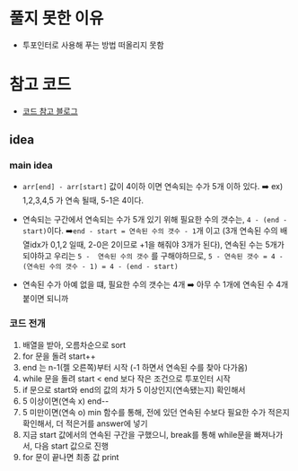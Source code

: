 # 풀지 못한 이유
- 투포인터로 사용해 푸는 방법 떠올리지 못함

# 참고 코드
- [코드 참고 블로그](https://velog.io/@kyeun95/%EB%B0%B1%EC%A4%80-1337%EB%B2%88-%EC%98%AC%EB%B0%94%EB%A5%B8-%EB%B0%B0%EC%97%B4)

## idea
### main idea
- `arr[end] - arr[start]` 값이 4이하 이면 연속되는 수가 5개 이하 있다.
  ➡️ ex) 1,2,3,4,5 가 연속 될때, 5-1은 4이다.


- 연속되는 구간에서 연속되는 수가 5개 있기 위해 필요한 수의 갯수는, `4 - (end - start)`이다.
  ➡️`end - start = 연속된 수의 갯수 - 1`개 이고 (3개 연속된 수의 배열idx가 0,1,2 일때, 2-0은 2이므로 +1을 해줘야 3개가 된다), 연속된 수는 5개가 되야하고 우리는 `5 -  연속된 수의 갯수` 를 구해야하므로,
  `5 - 연속된 갯수 = 4 - (연속된 수의 갯수 - 1) = 4 - (end - start)`


-  연속된 수가 아예 없을 떄, 필요한 수의 갯수는 4개 ➡️ 아무 수 1개에 연속된 수 4개 붙이면 되니까

### 코드 전개
1. 배열을 받아, 오름차순으로 sort
2. for 문을 돌려 start++
3. end 는 n-1(젤 오른쪽)부터 시작 (-1 하면서 연속된 수를 찾아 다가옴)
4. while 문을 돌려 start < end 보다 작은 조건으로 투포인터 시작
5. if 문으로 start와 end의 값의 차가 5 이상인지(연속됐는지) 확인해서
6. 5 이상이면(연속 x) end--
7. 5 미만이면(연속 o) min 함수를 통해, 전에 있던 연속된 수보다 필요한 수가 적은지 확인해서, 더 적은거를 answer에 넣기
8. 지금 start 값에서의 연속된 구간을 구했으니, break를 통해 while문을 빠져나가서, 다음 start 값으로 진행
9. for 문이 끝나면 최종 값 print
